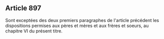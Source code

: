 Article 897
----
Sont exceptées des deux premiers paragraphes de l'article précédent les
dispositions permises aux pères et mères et aux frères et soeurs, au chapitre VI
du présent titre.
